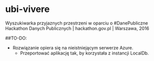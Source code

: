 # ubi-vivere
Wyszukiwarka przyjaznych przestrzeni w oparciu o #DanePubliczne
Hackathon Danych Publicznych | hackathon.gov.pl | Warszawa, 2016

##TO-DO:
* Rozwiązanie opiera się na nieistniejącym serwerze Azure.
  * Przeportować aplikację tak, by korzystała z instancji LocalDb.
